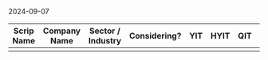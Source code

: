 2024-09-07


| Scrip Name | Company Name | Sector / Industry | Considering? | YIT | HYIT | QIT | MIT | WIT | DIT | HIT | TDA Done? | Remarks |
| ---------- | ------------ | ----------------- | ------------ | --- | ---- | --- | --- | --- | --- | --- | --------- | ------- |
|            |              |                   |              |     |      |     |     |     |     |     |           |         |
